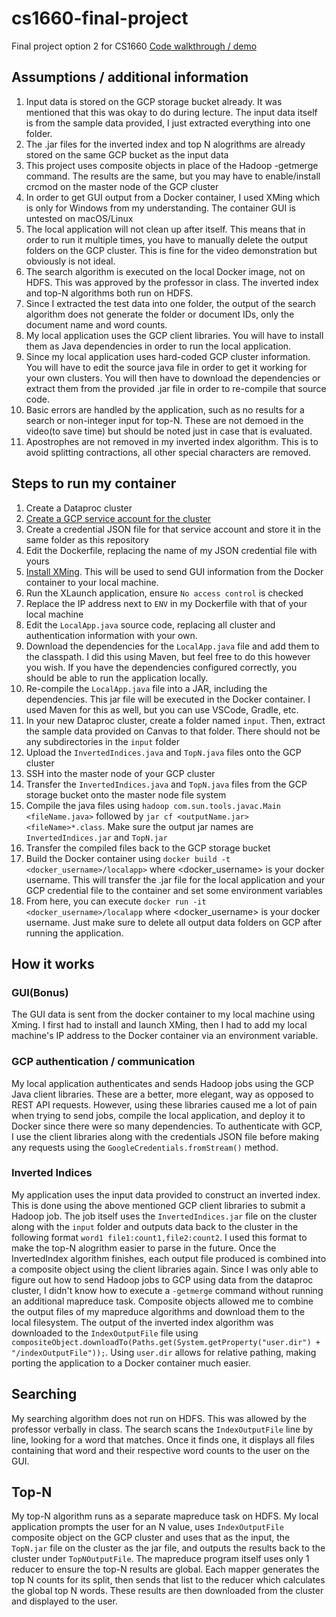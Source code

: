 # cs1660-final-project
Final project option 2 for CS1660
[Code walkthrough / demo](https://youtu.be/wAWOBUlBW6U)
## Assumptions / additional information
1. Input data is stored on the GCP storage bucket already. It was mentioned that this was okay to do during lecture. The input data itself is from the sample data provided, I just extracted everything into one folder.
2. The .jar files for the inverted index and top N alogrithms are already stored on the same GCP bucket as the input data
3. This project uses composite objects in place of the Hadoop -getmerge command. The results are the same, but you may have to enable/install crcmod on the master node of the   GCP cluster
4. In order to get GUI output from a Docker container, I used XMing which is only for Windows from my understanding. The container GUI is untested on macOS/Linux
5. The local application will not clean up after itself. This means that in order to run it multiple times, you have to manually delete the output folders on the GCP cluster. This is fine for the video demonstration but obviously is not ideal.
6. The search algorithm is executed on the local Docker image, not on HDFS. This was approved by the professor in class. The inverted index and top-N algorithms both run on HDFS.
7. Since I extracted the test data into one folder, the output of the search algorithm does not generate the folder or document IDs, only the document name and word counts.
8. My local application uses the GCP client libraries. You will have to install them as Java dependencies in order to run the local application.
9. Since my local application uses hard-coded GCP cluster information. You will have to edit the source java file in order to get it working for your own clusters. You will then have to download the dependencies or extract them from the provided .jar file in order to re-compile that source code. 
10. Basic errors are handled by the application, such as no results for a search or non-integer input for top-N. These are not demoed in the video(to save time) but should be noted just in case that is evaluated.
11. Apostrophes are not removed in my inverted index algorithm. This is to avoid splitting contractions, all other special characters are removed.
## Steps to run my container
1. Create a Dataproc cluster 
2. [Create a GCP service account for the cluster](https://console.cloud.google.com/projectselector/iam-admin/serviceaccounts/create?supportedpurview=project)
3. Create a credential JSON file for that service account and store it in the same folder as this repository
4. Edit the Dockerfile, replacing the name of my JSON credential file with yours
5. [Install XMing](https://sourceforge.net/projects/xming/). This will be used to send GUI information from the Docker container to your local machine.
6. Run the XLaunch application, ensure `No access control` is checked
7. Replace the IP address next to `ENV` in my Dockerfile with that of your local machine
8. Edit the `LocalApp.java` source code, replacing all cluster and authentication information with your own.
9. Download the dependencies for the `LocalApp.java` file and add them to the classpath. I did this using Maven, but feel free to do this however you wish. If you have the dependencies configured correctly, you should be able to run the application locally.
10. Re-compile the `LocalApp.java` file into a JAR, including the dependencies. This jar file will be executed in the Docker container. I used Maven for this as well, but you can use VSCode, Gradle, etc.
11. In your new Dataproc cluster, create a folder named `input`. Then, extract the sample data provided on Canvas to that folder. There should not be any subdirectories in the `input` folder
12. Upload the `InvertedIndices.java` and `TopN.java` files onto the GCP cluster
13. SSH into the master node of your GCP cluster
14. Transfer the `InvertedIndices.java` and `TopN.java` files from the GCP storage bucket onto the master node file system
15. Compile the java files using `hadoop com.sun.tools.javac.Main <fileName.java>` followed by `jar cf <outputName.jar> <fileName>*.class`. Make sure the output jar names are `InvertedIndices.jar` and `TopN.jar`
16. Transfer the compiled files back to the GCP storage bucket
17. Build the Docker container using `docker build -t <docker_username>/localapp>` where <docker_username> is your docker username. This will transfer the .jar file for the local application and your GCP credential file to the container and set some environment variables
18. From here, you can execute `docker run -it <docker_username>/localapp` where <docker_username> is your docker username. Just make sure to delete all output data folders on GCP after running the application.
## How it works
### GUI(Bonus)
The GUI data is sent from the docker container to my local machine using Xming. I first had to install and launch XMing, then I had to add my local machine's IP address to the Docker container via an environment variable.
### GCP authentication / communication
My local application authenticates and sends Hadoop jobs using the GCP Java client libraries. These are a better, more elegant, way as opposed to REST API requests. However, using these libraries caused me a lot of pain when trying to send jobs, compile the local application, and deploy it to Docker since there were so many dependencies. To authenticate with GCP, I use the client libraries along with the credentials JSON file before making any requests using the `GoogleCredentials.fromStream()` method. 
### Inverted Indices
My application uses the input data provided to construct an inverted index. This is done using the above mentioned GCP client libraries to submit a Hadoop job. The job itself uses the `InvertedIndices.jar` file on the cluster along with the `input` folder and outputs data back to the cluster in the following format `word1 file1:count1,file2:count2`. I used this format to make the top-N alogrithm easier to parse in the future. Once the InvertedIndex algorithm finishes, each output file produced is combined into a composite object using the client libraries again. Since I was only able to figure out how to send Hadoop jobs to GCP using data from the dataproc cluster, I didn't know how to execute a `-getmerge` command without running an additional mapreduce task. Composite objects allowed me to combine the output files of my mapreduce algorithms and download them to the local filesystem. The output of the inverted index algorithm was downloaded to the `IndexOutputFile` file using `compositeObject.downloadTo(Paths.get(System.getProperty("user.dir") + "/indexOutputFile"));`. Using `user.dir` allows for relative pathing, making porting the application to a Docker container much easier.
## Searching
My searching algorithm does not run on HDFS. This was allowed by the professor verbally in class. The search scans the `IndexOutputFile` line by line, looking for a word that matches. Once it finds one, it displays all files containing that word and their respective word counts to the user on the GUI.
## Top-N
My top-N algorithm runs as a separate mapreduce task on HDFS. My local application prompts the user for an N value, uses `IndexOutputFile` composite object on the GCP cluster and uses that as the input, the `TopN.jar` file on the cluster as the jar file, and outputs the results back to the cluster under `TopNOutputFile`. The mapreduce program itself uses only 1 reducer to ensure the top-N results are global. Each mapper generates the top N counts for its split, then sends that list to the reducer which calculates the global top N words. These results are then downloaded from the cluster and displayed to the user.  
